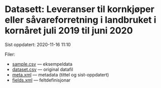 # Datasett: 	Leveranser til kornkjøper eller såvareforretning i landbruket i kornåret juli 2019 til juni 2020
 Sist oppdatert: 2020-11-16 11:10

 Filer:
 - [sample.csv](sample.csv) — eksempeldata
 - [dataset.csv](dataset.csv) — original datafil
 - [meta.xml](meta.xml) — metadata (tittel og sist-oppdatert)
 - [fields.xml](fields.xml) — feltdefinisjonar

